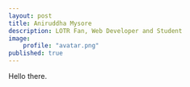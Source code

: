 ```yaml
---
layout: post
title: Aniruddha Mysore
description: LOTR Fan, Web Developer and Student
image: 
    profile: "avatar.png"
published: true
---
```


Hello there.